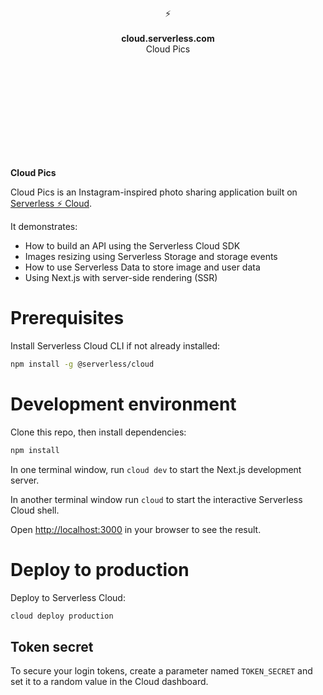 <br>
<br>
<br>
<br>
<br>
<br>
<br>
<p align="center">
⚡️
<br>
<br>
<b>cloud.serverless.com</b>
<br>
Cloud Pics
</p>

<br>
<br>
<br>
<br>
<br>
<br>
<br>
<br>
<br>

**Cloud Pics**

Cloud Pics is an Instagram-inspired photo sharing application built on [Serverless ⚡️ Cloud](https://serverless.com/cloud/).

It demonstrates:

- How to build an API using the Serverless Cloud SDK
- Images resizing using Serverless Storage and storage events
- How to use Serverless Data to store image and user data
- Using Next.js with server-side rendering (SSR)

# Prerequisites

Install Serverless Cloud CLI if not already installed:

```bash
npm install -g @serverless/cloud
```

# Development environment

Clone this repo, then install dependencies:

```bash
npm install
```

In one terminal window, run `cloud dev` to start the Next.js development server.

In another terminal window run `cloud` to start the interactive Serverless Cloud shell.

Open [http://localhost:3000](http://localhost:3000) in your browser to see the result.

# Deploy to production

Deploy to Serverless Cloud:

```bash
cloud deploy production
```

## Token secret

To secure your login tokens, create a parameter named `TOKEN_SECRET` and set it to a random value in the Cloud dashboard.

